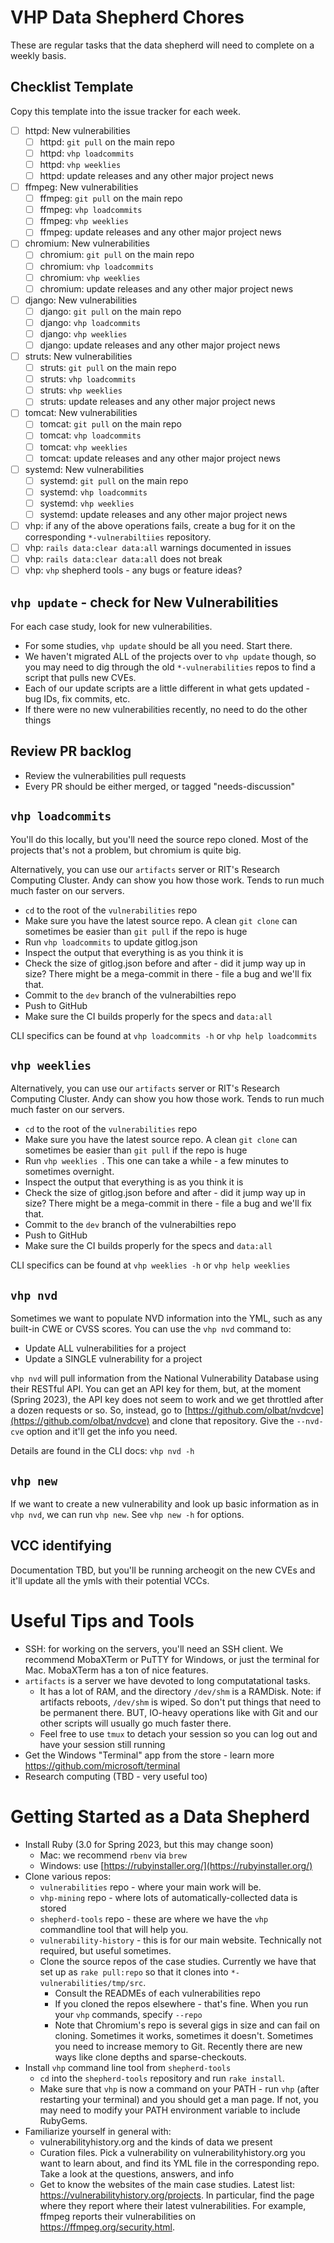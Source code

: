 # VHP Data Shepherd Chores

These are regular tasks that the data shepherd will need to complete on a weekly basis.

## Checklist Template

Copy this template into the issue tracker for each week.

- [ ] httpd: New vulnerabilities
    - [ ] httpd: `git pull` on the main repo
    - [ ] httpd: `vhp loadcommits`
    - [ ] httpd: `vhp weeklies`
    - [ ] httpd: update releases and any other major project news
- [ ] ffmpeg: New vulnerabilities
    - [ ] ffmpeg: `git pull` on the main repo
    - [ ] ffmpeg: `vhp loadcommits`
    - [ ] ffmpeg: `vhp weeklies`
    - [ ] ffmpeg: update releases and any other major project news
- [ ] chromium: New vulnerabilities
    - [ ] chromium: `git pull` on the main repo
    - [ ] chromium: `vhp loadcommits`
    - [ ] chromium: `vhp weeklies`
    - [ ] chromium: update releases and any other major project news
- [ ] django: New vulnerabilities
    - [ ] django: `git pull` on the main repo
    - [ ] django: `vhp loadcommits`
    - [ ] django: `vhp weeklies`
    - [ ] django: update releases and any other major project news
- [ ] struts: New vulnerabilities
    - [ ] struts: `git pull` on the main repo
    - [ ] struts: `vhp loadcommits`
    - [ ] struts: `vhp weeklies`
    - [ ] struts: update releases and any other major project news
- [ ] tomcat: New vulnerabilities
    - [ ] tomcat: `git pull` on the main repo
    - [ ] tomcat: `vhp loadcommits`
    - [ ] tomcat: `vhp weeklies`
    - [ ] tomcat: update releases and any other major project news
- [ ] systemd: New vulnerabilities
    - [ ] systemd: `git pull` on the main repo
    - [ ] systemd: `vhp loadcommits`
    - [ ] systemd: `vhp weeklies`
    - [ ] systemd: update releases and any other major project news
- [ ] vhp: if any of the above operations fails, create a bug for it on the corresponding `*-vulnerabiltiies` repository.
- [ ] vhp: `rails data:clear data:all` warnings documented in issues
- [ ] vhp: `rails data:clear data:all` does not break
- [ ] vhp: `vhp` shepherd tools - any bugs or feature ideas?

## `vhp update` - check for New Vulnerabilities

For each case study, look for new vulnerabilities.
  * For some studies, `vhp update` should be all you need. Start there.
  * We haven't migrated ALL of the projects over to `vhp update` though, so you may need to dig through the old `*-vulnerabilities` repos to find a script that pulls new CVEs.
  * Each of our update scripts are a little different in what gets updated - bug IDs, fix commits, etc.
  * If there were no new vulnerabilities recently, no need to do the other things

## Review PR backlog

  * Review the vulnerabilities pull requests
  * Every PR should be either merged, or tagged "needs-discussion"

## `vhp loadcommits`

You'll do this locally, but you'll need the source repo cloned. Most of the projects that's not a problem, but chromium is quite big.

Alternatively, you can use our `artifacts` server or RIT's Research Computing Cluster. Andy can show you how those work. Tends to run much much faster on our servers.

* `cd` to the root of the `vulnerabilities` repo
* Make sure you have the latest source repo. A clean `git clone` can sometimes be easier than `git pull` if the repo is huge
* Run `vhp loadcommits` to update gitlog.json
* Inspect the output that everything is as you think it is
* Check the size of gitlog.json before and after - did it jump way up in size? There might be a mega-commit in there - file a bug and we'll fix that.
* Commit to the `dev` branch of the vulnerabilties repo
* Push to GitHub
* Make sure the CI builds properly for the specs and `data:all`

CLI specifics can be found at `vhp loadcommits -h` or `vhp help loadcommits`

## `vhp weeklies`

Alternatively, you can use our `artifacts` server or RIT's Research Computing Cluster. Andy can show you how those work. Tends to run much much faster on our servers.

* `cd` to the root of the `vulnerabilities` repo
* Make sure you have the latest source repo. A clean `git clone` can sometimes be easier than `git pull` if the repo is huge
* Run `vhp weeklies `. This one can take a while - a few minutes to sometimes overnight.
* Inspect the output that everything is as you think it is
* Check the size of gitlog.json before and after - did it jump way up in size? There might be a mega-commit in there - file a bug and we'll fix that.
* Commit to the `dev` branch of the vulnerabilties repo
* Push to GitHub
* Make sure the CI builds properly for the specs and `data:all`

CLI specifics can be found at `vhp weeklies -h` or `vhp help weeklies`

## `vhp nvd`

Sometimes we want to populate NVD information into the YML, such as any built-in CWE or CVSS scores. You can use the `vhp nvd` command to:

* Update ALL vulnerabilities for a project
* Update a SINGLE vulnerability for a project

`vhp nvd` will pull information from the National Vulnerability Database using their RESTful API. You can get an API key for them, but, at the moment (Spring 2023), the API key does not seem to work and we get throttled after a dozen requests or so. So, instead, go to [https://github.com/olbat/nvdcve](https://github.com/olbat/nvdcve) and clone that repository. Give the `--nvd-cve` option and it'll get the info you need.

Details are found in the CLI docs: `vhp nvd -h`

## `vhp new`

If we want to create a new vulnerability and look up basic information as in `vhp nvd`, we can run `vhp new`. See `vhp new -h` for options.

## VCC identifying

Documentation TBD, but you'll be running archeogit on the new CVEs and it'll update all the ymls with their potential VCCs.

# Useful Tips and Tools

* SSH: for working on the servers, you'll need an SSH client. We recommend MobaXTerm or PuTTY for Windows, or just the terminal for Mac. MobaXTerm has a ton of nice features.
* `artifacts` is a server we have devoted to long computatational tasks.
    * It has a lot of RAM, and the directory `/dev/shm` is a RAMDisk. Note: if artifacts reboots, `/dev/shm` is wiped. So don't put things that need to be permanent there. BUT, IO-heavy operations like with Git and our other scripts will usually go much faster there.
    * Feel free to use `tmux` to detach your session so you can log out and have your session still running
* Get the Windows "Terminal" app from the store - learn more https://github.com/microsoft/terminal
* Research computing (TBD - very useful too)

# Getting Started as a Data Shepherd

* Install Ruby (3.0 for Spring 2023, but this may change soon)
    * Mac: we recommend `rbenv` via `brew`
    * Windows: use [https://rubyinstaller.org/](https://rubyinstaller.org/)
* Clone various repos:
    * `vulnerabilities` repo - where your main work will be.
    * `vhp-mining` repo - where lots of automatically-collected data is stored
    * `shepherd-tools` repo - these are where we have the `vhp` commandline tool that will help you.
    * `vulnerability-history` - this is for our main website. Technically not required, but useful sometimes.
    * Clone the source repos of the case studies. Currently we have that set up as `rake pull:repo` so that it clones into `*-vulnerabilities/tmp/src`.
        * Consult the READMEs of each vulnerabilities repo
        * If you cloned the repos elsewhere - that's fine. When you run your `vhp` commands, specify `--repo`
        * Note that Chromium's repo is several gigs in size and can fail on cloning. Sometimes it works, sometimes it doesn't. Sometimes you need to increase memory to Git. Recently there are new ways like clone depths and sparse-checkouts.
* Install `vhp` command line tool from `shepherd-tools`
    * `cd` into the `shepherd-tools` repository and run `rake install`.
    * Make sure that `vhp` is  now a command on your PATH - run `vhp` (after restarting your terminal) and you should get a man page. If not, you may need to modify your PATH environment variable to include RubyGems.
* Familiarize yourself in general with:
    * vulnerabilityhistory.org and the kinds of data we present
    * Curation files. Pick a vulnerability on vulnerabilityhistory.org you want to learn about, and find its YML file in the corresponding repo. Take a look at the questions, answers, and info
    * Get to know the websites of the main case studies. Latest list: https://vulnerabilityhistory.org/projects. In particular, find the page where they report where their latest vulnerabilities. For example, ffmpeg reports their vulnerabilities on https://ffmpeg.org/security.html.
